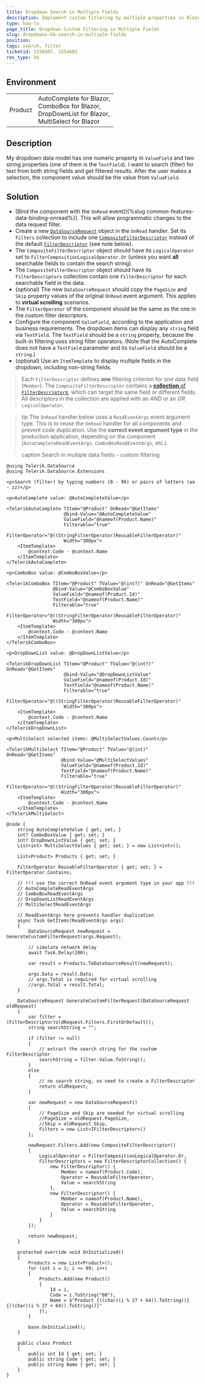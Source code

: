 ```yaml
---
title: Dropdown Search in Multiple Fields
description: Implement custom fitlering by multiple properties in Blazor AutoComplete, ComboBox, DropDownList and MultiSelect. Search in several data fields.
type: how-to
page_title: Dropdown Custom Filtering in Multiple Fields
slug: dropdowns-kb-search-in-multiple-fields
position: 
tags: search, filter
ticketid: 1550307, 1554601
res_type: kb
---
```


## Environment

<table>
    <tbody>
        <tr>
            <td>Product</td>
            <td>
                AutoComplete for Blazor, <br />
                ComboBox for Blazor, <br />
                DropDownList for Blazor, <br />
                MultiSelect for Blazor
            </td>
        </tr>
    </tbody>
</table>

## Description

My dropdown data model has one numeric property in `ValueField` and two string properties (one of them is the `TextField`). I want to search (filter) for text from both string fields and get filtered results. After the user makes a selection, the component value should be the value from `ValueField`.

## Solution

* [Bind the component with the `OnRead` event]({%slug common-features-data-binding-onread%}). This will allow programmatic changes to the data request filter.
* Create a new [`DataSourceRequest`](https://docs.telerik.com/blazor-ui/api/Telerik.DataSource.DataSourceRequest) object in the `OnRead` handler. Set its `Filters` collection to include one [`CompositeFilterDescriptor`](https://docs.telerik.com/blazor-ui/api/Telerik.DataSource.CompositeFilterDescriptor) instead of the default [`FilterDescriptor`](https://docs.telerik.com/blazor-ui/api/Telerik.DataSource.FilterDescriptor) (see note below).
* The `CompositeFilterDescriptor` object should have its `LogicalOperator` set to `FilterCompositionLogicalOperator.Or` (unless you want **all** searchable fields to contain the search string).
* The `CompositeFilterDescriptor` object should have its `FilterDescriptors` collection contain one `FilterDescriptor` for each searchable field in the data.
* (optional) The new `DataSourceRequest` should copy the `PageSize` and `Skip` property values of the original `OnRead` event argument. This applies to **virtual scrolling** scenarios.
* The `FilterOperator` of the component should be the same as the one in the custom filter descriptors.
* Configure the component `ValueField`, according to the application and business requirements. The dropdown items can display any `string` field via `TextField`. The `TextField` should be a `string` property, because the built-in filtering uses string filter operators. (Note that the AutoComplete does not have a `TextField` parameter and its `ValueField` should be a `string`.)
* (optional) Use an `ItemTemplate` to display multiple fields in the dropdown, including non-string fields.

> Each `FilterDescriptor` defines **one** filtering criterion for one data field (`Member`). The `CompositeFilterDescriptor` contains a [**collection** of `FilterDescriptor`s](https://docs.telerik.com/blazor-ui/api/Telerik.DataSource.FilterDescriptorCollection), which can target the same field or different fields. All descriptors in the collection are applied with an *AND* or an *OR* `LogicalOperator`.

>tip The `OnRead` handler below uses a `ReadEventArgs` event argument type. This is to reuse the `OnRead` handler for all components and prevent code duplication. Use the **correct event argument type** in the production application, depending on the component (`AutoCompleteReadEventArgs`, `ComboBoxReadEventArgs`, etc.).

>caption Search in multiple data fields - custom filtering

````CSHTML
@using Telerik.DataSource
@using Telerik.DataSource.Extensions

<p>Search (filter) by typing numbers (0 - 99) or pairs of letters (aa - zz)</p>

<p>AutoComplete value: @AutoCompleteValue</p>

<TelerikAutoComplete TItem="@Product" OnRead="@GetItems"
                     @bind-Value="@AutoCompleteValue"
                     ValueField="@nameof(Product.Name)"
                     Filterable="true"
                     FilterOperator="@((StringFilterOperator)ReusableFilterOperator)"
                     Width="300px">
    <ItemTemplate>
        @context.Code - @context.Name
    </ItemTemplate>
</TelerikAutoComplete>

<p>ComboBox value: @ComboBoxValue</p>

<TelerikComboBox TItem="@Product" TValue="@(int?)" OnRead="@GetItems"
                 @bind-Value="@ComboBoxValue"
                 ValueField="@nameof(Product.Id)"
                 TextField="@nameof(Product.Name)"
                 Filterable="true"
                 FilterOperator="@((StringFilterOperator)ReusableFilterOperator)"
                 Width="300px">
    <ItemTemplate>
        @context.Code - @context.Name
    </ItemTemplate>
</TelerikComboBox>

<p>DropDownList value: @DropDownListValue</p>

<TelerikDropDownList TItem="@Product" TValue="@(int?)" OnRead="@GetItems"
                     @bind-Value="@DropDownListValue"
                     ValueField="@nameof(Product.Id)"
                     TextField="@nameof(Product.Name)"
                     Filterable="true"
                     FilterOperator="@((StringFilterOperator)ReusableFilterOperator)"
                     Width="300px">
    <ItemTemplate>
        @context.Code - @context.Name
    </ItemTemplate>
</TelerikDropDownList>

<p>MultiSelect selected items: @MultiSelectValues.Count</p>

<TelerikMultiSelect TItem="@Product" TValue="@(int)" OnRead="@GetItems"
                    @bind-Value="@MultiSelectValues"
                    ValueField="@nameof(Product.Id)"
                    TextField="@nameof(Product.Name)"
                    Filterable="true"
                    FilterOperator="@((StringFilterOperator)ReusableFilterOperator)"
                    Width="300px">
    <ItemTemplate>
        @context.Code - @context.Name
    </ItemTemplate>
</TelerikMultiSelect>

@code {
    string AutoCompleteValue { get; set; }
    int? ComboBoxValue { get; set; }
    int? DropDownListValue { get; set; }
    List<int> MultiSelectValues { get; set; } = new List<int>();

    List<Product> Products { get; set; }

    FilterOperator ReusableFilterOperator { get; set; } = FilterOperator.Contains;

    // !!! use the correct OnRead event argument type in your app !!!
    // AutoCompleteReadEventArgs
    // ComboBoxReadEventArgs
    // DropDownListReadEventArgs
    // MultiSelectReadEventArgs

    // ReadEventArgs here prevents handler duplication
    async Task GetItems(ReadEventArgs args)
    {
        DataSourceRequest newRequest = GenerateCustomFilterRequest(args.Request);

        // simulate network delay
        await Task.Delay(200);

        var result = Products.ToDataSourceResult(newRequest);

        args.Data = result.Data;
        // args.Total is required for virtual scrolling
        //args.Total = result.Total;
    }

    DataSourceRequest GenerateCustomFilterRequest(DataSourceRequest oldRequest)
    {
        var filter = (FilterDescriptor)oldRequest.Filters.FirstOrDefault();
        string searchString = "";

        if (filter != null)
        {
            // extract the search string for the custom FilterDescriptor
            searchString = filter.Value.ToString();
        }
        else
        {
            // no search string, no need to create a FilterDescriptor
            return oldRequest;
        }

        var newRequest = new DataSourceRequest()
        {
            // PageSize and Skip are needed for virtual scrolling
            //PageSize = oldRequest.PageSize,
            //Skip = oldRequest.Skip,
            Filters = new List<IFilterDescriptor>()
        };

        newRequest.Filters.Add(new CompositeFilterDescriptor()
        {
            LogicalOperator = FilterCompositionLogicalOperator.Or,
            FilterDescriptors = new FilterDescriptorCollection() {
                new FilterDescriptor() {
                    Member = nameof(Product.Code),
                    Operator = ReusableFilterOperator,
                    Value = searchString
                },
                new FilterDescriptor() {
                    Member = nameof(Product.Name),
                    Operator = ReusableFilterOperator,
                    Value = searchString
                }
            }
        });

        return newRequest;
    }

    protected override void OnInitialized()
    {
        Products = new List<Product>();
        for (int i = 1; i <= 99; i++)
        {
            Products.Add(new Product()
            {
                Id = i,
                Code = i.ToString("00"),
                Name = $"Product {((char)(i % 27 + 64)).ToString()}{((char)(i % 27 + 64)).ToString()}"
            });
        }

        base.OnInitialized();
    }

    public class Product
    {
        public int Id { get; set; }
        public string Code { get; set; }
        public string Name { get; set; }
    }
}
````
